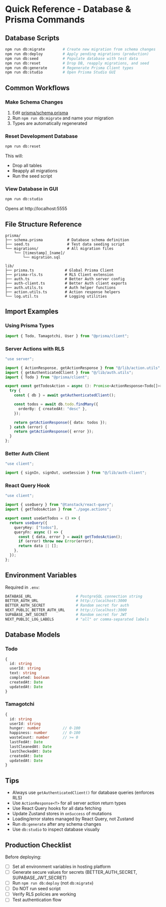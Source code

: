 # Quick Reference - Database & Prisma Commands

## Database Scripts

```bash
npm run db:migrate        # Create new migration from schema changes
npm run db:deploy         # Apply pending migrations (production)
npm run db:seed           # Populate database with test data
npm run db:reset          # Drop DB, reapply migrations, and seed
npm run db:generate       # Regenerate Prisma Client types
npm run db:studio         # Open Prisma Studio GUI
```

## Common Workflows

### Make Schema Changes

1. Edit [prisma/schema.prisma](../prisma/schema.prisma)
2. Run `npm run db:migrate` and name your migration
3. Types are automatically regenerated

### Reset Development Database

```bash
npm run db:reset
```

This will:
- Drop all tables
- Reapply all migrations
- Run the seed script

### View Database in GUI

```bash
npm run db:studio
```

Opens at http://localhost:5555

## File Structure Reference

```
prisma/
├── schema.prisma           # Database schema definition
├── seed.ts                 # Test data seeding script
└── migrations/             # All migration files
    └── [timestamp]_[name]/
        └── migration.sql

lib/
├── prisma.ts              # Global Prisma Client
├── prisma-rls.ts          # RLS Client extension
├── auth.ts                # Better Auth server config
├── auth-client.ts         # Better Auth client exports
├── auth.utils.ts          # Auth helper functions
├── action.utils.ts        # Action response helpers
└── log.util.ts            # Logging utilities
```

## Import Examples

### Using Prisma Types

```typescript
import { Todo, Tamagotchi, User } from "@prisma/client";
```

### Server Actions with RLS

```typescript
"use server";

import { ActionResponse, getActionResponse } from "@/lib/action.utils";
import { getAuthenticatedClient } from "@/lib/auth.utils";
import { Todo } from "@prisma/client";

export const getTodosAction = async (): Promise<ActionResponse<Todo[]>> => {
  try {
    const { db } = await getAuthenticatedClient();

    const todos = await db.todo.findMany({
      orderBy: { createdAt: "desc" },
    });

    return getActionResponse({ data: todos });
  } catch (error) {
    return getActionResponse({ error });
  }
};
```

### Better Auth Client

```typescript
"use client";

import { signIn, signOut, useSession } from "@/lib/auth-client";
```

### React Query Hook

```typescript
"use client";

import { useQuery } from "@tanstack/react-query";
import { getTodosAction } from "./page.actions";

export const useGetTodos = () => {
  return useQuery({
    queryKey: ["todos"],
    queryFn: async () => {
      const { data, error } = await getTodosAction();
      if (error) throw new Error(error);
      return data || [];
    },
  });
};
```

## Environment Variables

Required in `.env`:

```bash
DATABASE_URL                    # PostgreSQL connection string
BETTER_AUTH_URL                 # http://localhost:3000
BETTER_AUTH_SECRET              # Random secret for auth
NEXT_PUBLIC_BETTER_AUTH_URL     # http://localhost:3000
SUPABASE_JWT_SECRET             # Random secret for JWT
NEXT_PUBLIC_LOG_LABELS          # "all" or comma-separated labels
```

## Database Models

### Todo

```typescript
{
  id: string
  userId: string
  text: string
  completed: boolean
  createdAt: Date
  updatedAt: Date
}
```

### Tamagotchi

```typescript
{
  id: string
  userId: string
  hunger: number          // 0-100
  happiness: number       // 0-100
  wasteCount: number      // >= 0
  lastFedAt: Date
  lastCleanedAt: Date
  lastCheckedAt: Date
  createdAt: Date
  updatedAt: Date
}
```

## Tips

- Always use `getAuthenticatedClient()` for database queries (enforces RLS)
- Use `ActionResponse<T>` for all server action return types
- Use React Query hooks for all data fetching
- Update Zustand stores in `onSuccess` of mutations
- Loading/error states managed by React Query, not Zustand
- Run `db:generate` after any schema changes
- Use `db:studio` to inspect database visually

## Production Checklist

Before deploying:

- [ ] Set all environment variables in hosting platform
- [ ] Generate secure values for secrets (BETTER_AUTH_SECRET, SUPABASE_JWT_SECRET)
- [ ] Run `npm run db:deploy` (not `db:migrate`)
- [ ] Do NOT run seed script
- [ ] Verify RLS policies are working
- [ ] Test authentication flow
